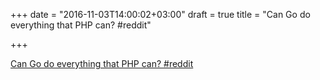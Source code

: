 +++
date = "2016-11-03T14:00:02+03:00"
draft = true
title = "Can Go do everything that PHP can?  #reddit"

+++

<p><a href="https://t.co/arsw2i64jU">Can Go do everything that PHP can?  #reddit</a></p>
